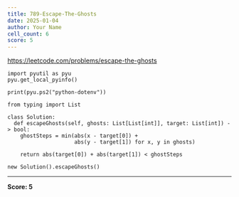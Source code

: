 ```yaml
---
title: 789-Escape-The-Ghosts
date: 2025-01-04
author: Your Name
cell_count: 6
score: 5
---
```


https://leetcode.com/problems/escape-the-ghosts


```
import pyutil as pyu
pyu.get_local_pyinfo()
```


```
print(pyu.ps2("python-dotenv"))
```


```
from typing import List
```


```
class Solution:
  def escapeGhosts(self, ghosts: List[List[int]], target: List[int]) -> bool:
    ghostSteps = min(abs(x - target[0]) +
                     abs(y - target[1]) for x, y in ghosts)

    return abs(target[0]) + abs(target[1]) < ghostSteps
```


```
new Solution().escapeGhosts()
```


---
**Score: 5**